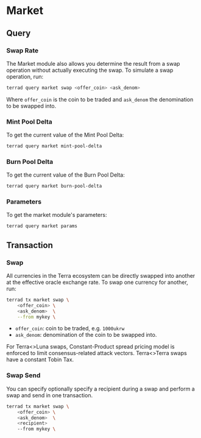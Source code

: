 # Market

## Query

### Swap Rate

The Market module also allows you determine the result from a swap operation without actually executing the swap. To simulate a swap operation, run:

```bash
terrad query market swap <offer_coin> <ask_denom>
```

Where `offer_coin` is the coin to be traded and `ask_denom` the denomination to be swapped into.

### Mint Pool Delta

To get the current value of the Mint Pool Delta:

```sh
terrad query market mint-pool-delta
```

### Burn Pool Delta

To get the current value of the Burn Pool Delta:

```sh
terrad query market burn-pool-delta
```

### Parameters

To get the market module's parameters:

```sh
terrad query market params
```

## Transaction

### Swap

All currencies in the Terra ecosystem can be directly swapped into another at the effective oracle exchange rate. To swap one currency for another, run:

```bash
terrad tx market swap \
    <offer_coin> \
    <ask_denom>  \
    --from mykey \
```

- `offer_coin`: coin to be traded, e.g. `1000ukrw`
- `ask_denom`: denomination of the coin to be swapped into.

For Terra<>Luna swaps, Constant-Product spread pricing model is enforced to limit consensus-related attack vectors. Terra<>Terra swaps have a constant Tobin Tax.

### Swap Send

You can specify optionally specify a recipient during a swap and perform a swap and send in one transaction.

```bash
terrad tx market swap \
    <offer_coin> \
    <ask_denom>  \
    <recipient>
    --from mykey \
```
